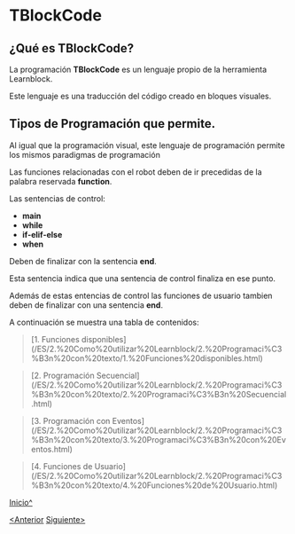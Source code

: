 <a name="Inicio"></a>
# TBlockCode

## ¿Qué es TBlockCode?

La programación **TBlockCode** es un lenguaje propio de la herramienta Learnblock.

Este lenguaje es una traducción del código creado en bloques visuales.

## Tipos de Programación que permite.

Al igual que la programación visual, este lenguaje de programación permite los mismos paradigmas de programación

Las funciones relacionadas con el robot deben de ir precedidas de la palabra reservada **function**.

Las sentencias de control:

 * **main**
 * **while**
 * **if-elif-else**
 * **when**

Deben de finalizar con la sentencia **end**.

Esta sentencia indica que una sentencia de control finaliza en ese punto.

Además de estas entencias de control las funciones de usuario tambien deben de finalizar con una sentencia **end**.


A continuación se muestra una tabla de contenidos:

> [1. Funciones disponibles](<hidepath>/ES/2.%20Como%20utilizar%20Learnblock/2.%20Programaci%C3%B3n%20con%20texto/1.%20Funciones%20disponibles.html)

> [2. Programación Secuencial](<hidepath>/ES/2.%20Como%20utilizar%20Learnblock/2.%20Programaci%C3%B3n%20con%20texto/2.%20Programaci%C3%B3n%20Secuencial.html)

> [3. Programación con Eventos](<hidepath>/ES/2.%20Como%20utilizar%20Learnblock/2.%20Programaci%C3%B3n%20con%20texto/3.%20Programaci%C3%B3n%20con%20Eventos.html)

> [4. Funciones de Usuario](<hidepath>/ES/2.%20Como%20utilizar%20Learnblock/2.%20Programaci%C3%B3n%20con%20texto/4.%20Funciones%20de%20Usuario.html)




[Inicio^](#Inicio)

[<Anterior]()
[Siguiente>]()